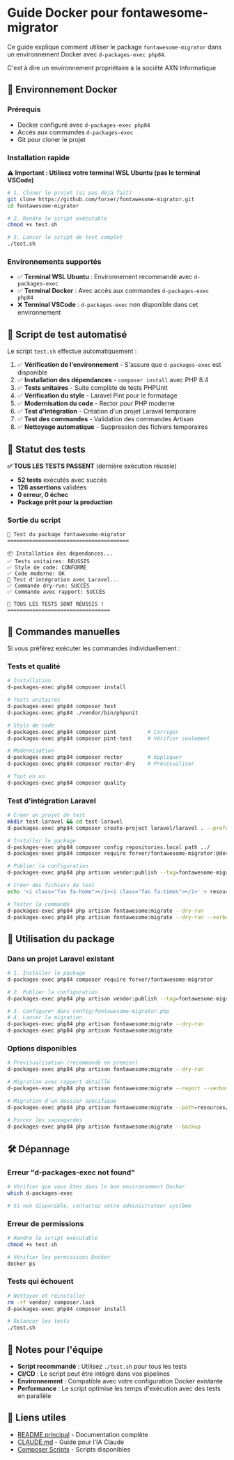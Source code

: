 # Guide Docker pour fontawesome-migrator

Ce guide explique comment utiliser le package `fontawesome-migrator` dans un environnement Docker avec `d-packages-exec php84`.

C'est à dire un environnement propriétaire à la société AXN Informatique

## 🐳 Environnement Docker

### Prérequis

- Docker configuré avec `d-packages-exec php84`
- Accès aux commandes `d-packages-exec`
- Git pour cloner le projet

### Installation rapide

**⚠️ Important : Utilisez votre terminal WSL Ubuntu (pas le terminal VSCode)**

```bash
# 1. Cloner le projet (si pas déjà fait)
git clone https://github.com/forxer/fontawesome-migrator.git
cd fontawesome-migrator

# 2. Rendre le script exécutable
chmod +x test.sh

# 3. Lancer le script de test complet
./test.sh
```

### Environnements supportés

- ✅ **Terminal WSL Ubuntu** : Environnement recommandé avec `d-packages-exec`
- ✅ **Terminal Docker** : Avec accès aux commandes `d-packages-exec php84`
- ❌ **Terminal VSCode** : `d-packages-exec` non disponible dans cet environnement

## 🧪 Script de test automatisé

Le script `test.sh` effectue automatiquement :

1. ✅ **Vérification de l'environnement** - S'assure que `d-packages-exec` est disponible
2. ✅ **Installation des dépendances** - `composer install` avec PHP 8.4
3. ✅ **Tests unitaires** - Suite complète de tests PHPUnit
4. ✅ **Vérification du style** - Laravel Pint pour le formatage
5. ✅ **Modernisation du code** - Rector pour PHP moderne
6. ✅ **Test d'intégration** - Création d'un projet Laravel temporaire
7. ✅ **Test des commandes** - Validation des commandes Artisan
8. ✅ **Nettoyage automatique** - Suppression des fichiers temporaires

## 🎉 Statut des tests

**✅ TOUS LES TESTS PASSENT** (dernière exécution réussie)
- **52 tests** exécutés avec succès
- **126 assertions** validées
- **0 erreur, 0 échec**
- **Package prêt pour la production**

### Sortie du script

```
🧪 Test du package fontawesome-migrator
=======================================

📦 Installation des dépendances...
✅ Tests unitaires: RÉUSSIS
✅ Style de code: CONFORME
✅ Code moderne: OK
🚀 Test d'intégration avec Laravel...
✅ Commande dry-run: SUCCÈS
✅ Commande avec rapport: SUCCÈS

🎉 TOUS LES TESTS SONT RÉUSSIS !
=================================
```

## 🔧 Commandes manuelles

Si vous préférez exécuter les commandes individuellement :

### Tests et qualité
```bash
# Installation
d-packages-exec php84 composer install

# Tests unitaires
d-packages-exec php84 composer test
d-packages-exec php84 ./vendor/bin/phpunit

# Style de code
d-packages-exec php84 composer pint          # Corriger
d-packages-exec php84 composer pint-test     # Vérifier seulement

# Modernisation
d-packages-exec php84 composer rector        # Appliquer
d-packages-exec php84 composer rector-dry    # Prévisualiser

# Tout en un
d-packages-exec php84 composer quality
```

### Test d'intégration Laravel
```bash
# Créer un projet de test
mkdir test-laravel && cd test-laravel
d-packages-exec php84 composer create-project laravel/laravel . --prefer-dist

# Installer le package
d-packages-exec php84 composer config repositories.local path ../
d-packages-exec php84 composer require forxer/fontawesome-migrator:@dev

# Publier la configuration
d-packages-exec php84 php artisan vendor:publish --tag=fontawesome-migrator-config

# Créer des fichiers de test
echo '<i class="fas fa-home"></i><i class="fas fa-times"></i>' > resources/views/test.blade.php

# Tester la commande
d-packages-exec php84 php artisan fontawesome:migrate --dry-run
d-packages-exec php84 php artisan fontawesome:migrate --dry-run --verbose --report
```

## 🚀 Utilisation du package

### Dans un projet Laravel existant

```bash
# 1. Installer le package
d-packages-exec php84 composer require forxer/fontawesome-migrator

# 2. Publier la configuration
d-packages-exec php84 php artisan vendor:publish --tag=fontawesome-migrator-config

# 3. Configurer dans config/fontawesome-migrator.php
# 4. Lancer la migration
d-packages-exec php84 php artisan fontawesome:migrate --dry-run
d-packages-exec php84 php artisan fontawesome:migrate
```

### Options disponibles

```bash
# Prévisualisation (recommandé en premier)
d-packages-exec php84 php artisan fontawesome:migrate --dry-run

# Migration avec rapport détaillé
d-packages-exec php84 php artisan fontawesome:migrate --report --verbose

# Migration d'un dossier spécifique
d-packages-exec php84 php artisan fontawesome:migrate --path=resources/views

# Forcer les sauvegardes
d-packages-exec php84 php artisan fontawesome:migrate --backup
```

## 🛠️ Dépannage

### Erreur "d-packages-exec not found"
```bash
# Vérifier que vous êtes dans le bon environnement Docker
which d-packages-exec

# Si non disponible, contactez votre administrateur système
```

### Erreur de permissions
```bash
# Rendre le script exécutable
chmod +x test.sh

# Vérifier les permissions Docker
docker ps
```

### Tests qui échouent
```bash
# Nettoyer et réinstaller
rm -rf vendor/ composer.lock
d-packages-exec php84 composer install

# Relancer les tests
./test.sh
```

## 📝 Notes pour l'équipe

- **Script recommandé** : Utilisez `./test.sh` pour tous les tests
- **CI/CD** : Le script peut être intégré dans vos pipelines
- **Environnement** : Compatible avec votre configuration Docker existante
- **Performance** : Le script optimise les temps d'exécution avec des tests en parallèle

## 🔗 Liens utiles

- [README principal](README.md) - Documentation complète
- [CLAUDE.md](CLAUDE.md) - Guide pour l'IA Claude
- [Composer Scripts](composer.json) - Scripts disponibles